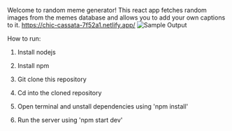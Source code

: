 Welcome to random meme generator! This react app fetches random images from the memes database and allows you to add your own captions to it. 
https://chic-cassata-7f52a1.netlify.app/
![Sample Output]()

How to run:
1. Install nodejs

2. Install npm

3. Git clone this repository

4. Cd into the cloned repository

5. Open terminal and unstall dependencies using 'npm install'

6. Run the server using 'npm start dev'